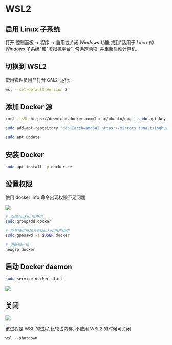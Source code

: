 <!--
 * @Description: 
 * @Version: 1.0
 * @Autor: dmjcb
 * @Email:  
 * @Date: 2021-01-16 17:59:34
 * @LastEditors: dmjcb
 * @LastEditTime: 2023-12-03 00:40:54
-->

# WSL2

## 启用 Linux 子系统

打开 控制面板 -> 程序 -> 启用或关闭 $Windows$ 功能.找到"适用于 $Linux$ 的 $Windows$ 子系统"和"虚拟机平台", 勾选这两项, 并重新启动计算机.

## 切换到 WSL2

使用管理员用户打开 $CMD$, 运行:

```sh
wsl --set-default-version 2
```

## 添加 Docker 源

```sh
curl -fsSL https://download.docker.com/linux/ubuntu/gpg | sudo apt-key add -

sudo add-apt-repository "deb [arch=amd64] https://mirrors.tuna.tsinghua.edu.cn/docker-ce/linux/ubuntu $(lsb_release -cs) stable"

sudo apt update
```

## 安装 Docker

```sh
sudo apt install -y docker-ce
```

## 设置权限

使用 docker info 命令出现权限不足问题

![](/.imgur/20200721210505.png)

```sh
# 添加docker用户组
sudo groupadd docker

# 将登陆用户加入到docker用户组中
sudo gpasswd -a $USER docker

# 更新用户组
newgrp docker
```

## 启动 Docker daemon

```sh
sudo service docker start
```

![](/.imgur/20200721210744.png)

## 关闭

![](/.imgur/20200721211633.png)

该进程是 WSL 的进程,比较占内存, 不使用 WSL2 的时候可关闭

```s
wsl --shutdown
```
